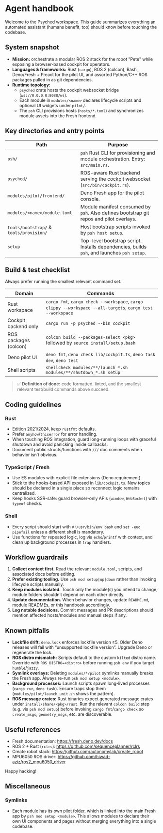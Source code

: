 # Agent handbook

Welcome to the Psyched workspace. This guide summarizes everything an automated assistant (humans benefit, too) should know before touching the codebase.

## System snapshot

- **Mission:** orchestrate a modular ROS 2 stack for the robot "Pete" while exposing a browser-based cockpit for operators.
- **Languages & frameworks:** Rust (`cargo`), ROS 2 (colcon), Bash, Deno/Fresh + Preact for the pilot UI, and assorted Python/C++ ROS packages pulled in as git dependencies.
- **Runtime topology:**
  - `psyched` crate hosts the cockpit websocket bridge (`ws://0.0.0.0:8088/ws`).
  - Each module in `modules/<name>` declares lifecycle scripts and optional UI widgets under `pilot/`.
  - The `psh` CLI provisions hosts (`hosts/*.toml`) and synchronizes module assets into the Fresh frontend.

## Key directories and entry points

| Path | Purpose |
| --- | --- |
| `psh/` | `psh` Rust CLI for provisioning and module orchestration. Entry: `src/main.rs`. |
| `psyched/` | ROS-aware Rust backend serving the cockpit websocket (`src/bin/cockpit.rs`). |
| `modules/pilot/frontend/` | Deno Fresh app for the pilot console. |
| `modules/<name>/module.toml` | Module manifest consumed by `psh`. Also defines bootstrap git repos and pilot overlays. |
| `tools/bootstrap/` & `tools/provision/` | Host bootstrap scripts invoked by `psh host setup`. |
| `setup` | Top-level bootstrap script. Installs dependencies, builds `psh`, and launches `psh setup`. |

## Build & test checklist

Always prefer running the smallest relevant command set.

| Domain | Commands |
| --- | --- |
| Rust workspace | `cargo fmt`, `cargo check --workspace`, `cargo clippy --workspace --all-targets`, `cargo test --workspace` |
| Cockpit backend only | `cargo run -p psyched --bin cockpit` |
| ROS packages (colcon) | `colcon build --packages-select <pkg>` followed by `source install/setup.bash` |
| Deno pilot UI | `deno fmt`, `deno check lib/cockpit.ts`, `deno task dev`, `deno test` |
| Shell scripts | `shellcheck modules/**/launch_*.sh modules/**/shutdown_*.sh setup` |

> ✅ **Definition of done:** code formatted, linted, and the smallest relevant test/build commands above succeed.

## Coding guidelines

### Rust

- Edition 2021/2024, keep `rustfmt` defaults.
- Prefer `anyhow`/`thiserror` for error handling.
- When touching ROS integration, guard long-running loops with graceful shutdown and avoid panicking inside callbacks.
- Document public structs/functions with `///` doc comments when behavior isn’t obvious.

### TypeScript / Fresh

- Use ES modules with explicit file extensions (Deno requirement).
- Stick to the hooks-based API exposed in `lib/cockpit.ts`. New topics should be declared in a single place so reconnect logic remains centralized.
- Keep hooks SSR-safe: guard browser-only APIs (`window`, `WebSocket`) with `typeof` checks.

### Shell

- Every script should start with `#!/usr/bin/env bash` and `set -euo pipefail` unless a different shell is mandatory.
- Use functions for repeated logic, log via `echo`/`printf` with context, and clean up background processes in `trap` handlers.

## Workflow guardrails

1. **Collect context first.** Read the relevant `module.toml`, scripts, and associated docs before editing.
2. **Prefer existing tooling.** Use `psh mod setup|up|down` rather than invoking lifecycle scripts manually.
3. **Keep modules isolated.** Touch only the module(s) you intend to change; module folders shouldn’t depend on each other directly.
4. **Update documentation.** When behavior changes, update `README.md`, module READMEs, or this handbook accordingly.
5. **Log notable decisions.** Commit messages and PR descriptions should mention affected hosts/modules and manual steps if any.

## Known pitfalls

- **Lockfile drift:** `deno.lock` enforces lockfile version ≥5. Older Deno releases will fail with “unsupported lockfile version”. Upgrade Deno or regenerate the lock.
- **ROS distro mismatch:** Scripts default to the custom `kilted` distro name. Override with `ROS_DISTRO=<distro>` before running `psh env` if you target `humble`/`jazzy`.
- **Symlink overlays:** Deleting `modules/*/pilot` symlinks manually breaks the Fresh app. Always re-run `psh mod setup <module>`.
- **Background processes:** Launch scripts spawn long-lived processes (`cargo run`, `deno task`). Ensure traps stop them (`modules/pilot/launch_unit.sh` shows the pattern).
- **ROS message crates:** Rust binaries expect generated message crates under `install/share/<pkg>/rust`. Run the relevant `colcon build` step (e.g. via `psh mod setup`) before invoking `cargo fmt`/`cargo check` so `create_msgs`, `geometry_msgs`, etc. are discoverable.

## Useful references

- Fresh documentation: <https://fresh.deno.dev/docs>
- ROS 2 + Rust (`rclrs`): <https://github.com/sequenceplanner/rclrs>
- Create robot stack: <https://github.com/autonomylab/create_robot>
- MPU6050 ROS driver: <https://github.com/hiwad-aziz/ros2_mpu6050_driver>

Happy hacking!

## Miscellaneous
### Symlinks
* Each module has its own pilot folder, which is linked into the main Fresh app by `psh mod setup <module>`. This allows modules to declare their own UI components and pages without merging everything into a single codebase.